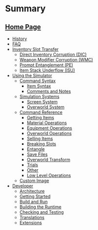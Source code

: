 # Summary

[Home Page](./index.md)
---
- [History](./history.md)
- [FAQ](./faq.md)
- [Inventory Slot Transfer](./ist/index.md)
  - [Direct Inventory Corruption (DIC)](./ist/dic.md)
  - [Weapon Modifier Corruption (WMC)](./ist/wmc.md)
  - [Prompt Entanglement (PE)](./ist/pe.md)
  - [Item Stack Underflow (ISU)]()
- [Using the Simulator](./user/index.md)
  - [Command Syntax](./user/syntax.md)
    - [Item Syntax](./user/syntax_item.md)
    - [Comments and Notes](./user/syntax_comment.md)
  - [Simulation Systems](./user/systems.md)
    - [Screen System](./user/screen_system.md)
    - [Overworld System](./user/overworld_system.md)
  - [Command Reference](./user/commands.md)
    - [Getting Items](./action/get.md)
    - [Material Operations](./action/material.md)
    - [Equipment Operations](./action/equip.md)
    - [Overworld Operations](./action/overworld.md)
    - [Selling Items](./action/sell.md)
    - [Breaking Slots](./action/break_slots.md)
    - [Entangle](./action/entangle.md)
    - [Save Files](./action/save.md)
    - [Overworld Transform]()
    - [Trials]()
    - [Other]()
    - [Low Level Operations](./action/low_level.md)
  - [Custom Image](./user/custom_image.md)
- [Developer](./developer/index.md)
  - [Architecture](./developer/arch/index.md)
  - [Getting Started](./developer/contributing/setup.md)
  - [Build and Run](./developer/contributing/run.md)
  - [Building the Runtime](./developer/contributing/runtime.md)
  - [Checking and Testing](./developer/contributing/testing.md)
  - [Translations](./developer/contributing/translation.md)
  - [Extensions](./developer/extensions.md)
